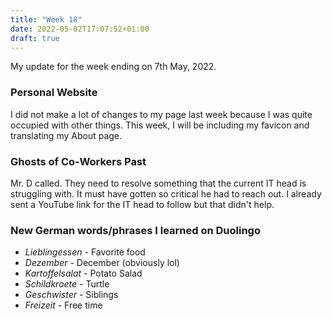 ```yaml
---
title: "Week 18"
date: 2022-05-02T17:07:52+01:00
draft: true
---
```

My update for the week ending on 7th May, 2022.

### Personal Website
I did not make a lot of changes to my page last week because I was quite occupied with other things. This week, I will be including my favicon and translating my About page.

### Ghosts of Co-Workers Past
Mr. D called. They need to resolve something that the current IT head is struggling with. It must have gotten so critical he had to reach out. I already sent a YouTube link for the IT head to follow but that didn't help.

### New German words/phrases I learned on Duolingo
* *Lieblingessen* - Favorite food
* *Dezember* - December (obviously lol)
* *Kartoffelsalat* - Potato Salad
* *Schildkroete* - Turtle
* *Geschwister* - Siblings
* *Freizeit* - Free time